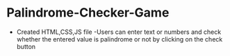 # Palindrome-Checker-Game
- Created HTML,CSS,JS file
-Users can enter text or numbers and check whether the entered value is palindrome or not by clicking on the check button
